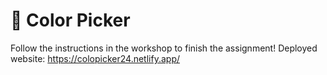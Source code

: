 # 🎨 Color Picker

Follow the instructions in the workshop to finish the assignment!
Deployed website: https://colopicker24.netlify.app/